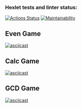 ### Hexlet tests and linter status:
[![Actions Status](https://github.com/dimensi/java-project-lvl1/workflows/hexlet-check/badge.svg)](https://github.com/dimensi/java-project-lvl1/actions)
[![Maintainability](https://api.codeclimate.com/v1/badges/8d8715bc26dd567b0b07/maintainability)](https://codeclimate.com/github/dimensi/java-project-lvl1/maintainability)

## Even Game
[![asciicast](https://asciinema.org/a/4BqPgjt8PLgCOlfeZrm2QWZyH.svg)](https://asciinema.org/a/4BqPgjt8PLgCOlfeZrm2QWZyH)

## Calc Game
[![asciicast](https://asciinema.org/a/gV3De3DqKumKbhwsTQNWkzj64.svg)](https://asciinema.org/a/gV3De3DqKumKbhwsTQNWkzj64)

## GCD Game
[![asciicast](https://asciinema.org/a/pNHWtUO1cjk8sw1XL36UwKS6n.svg)](https://asciinema.org/a/pNHWtUO1cjk8sw1XL36UwKS6n)